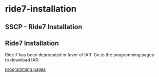 # ride7-installation

## SSCP - Ride7 Installation

## Ride7 Installation

Ride 7 has been deprecated in favor of IAR.  Go to the programming pages to download IAR.

[programming pages](../../../../../../stanford.edu/testduplicationsscp/home/sscp-2012-2013/programming-2012-2013/installing-iar/)
